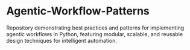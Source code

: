 # Agentic-Workflow-Patterns
Repository demonstrating best practices and patterns for implementing agentic workflows in Python, featuring modular, scalable, and reusable design techniques for intelligent automation.
